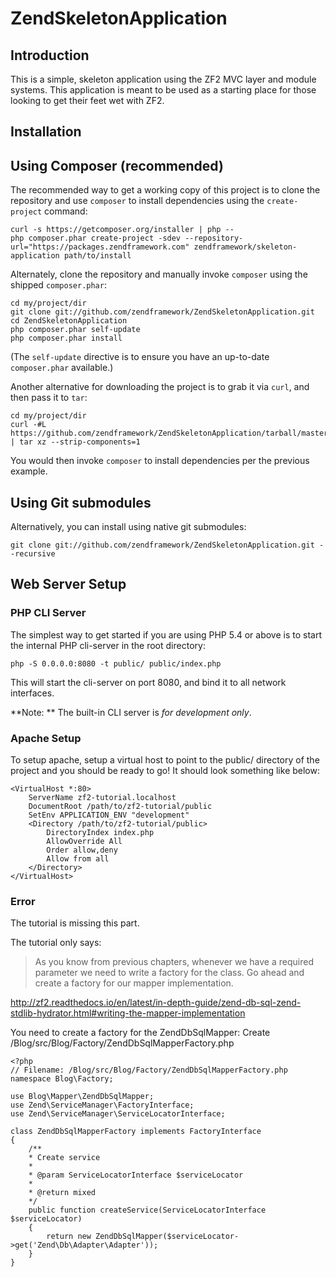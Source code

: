 ZendSkeletonApplication
=======================

Introduction
------------
This is a simple, skeleton application using the ZF2 MVC layer and module
systems. This application is meant to be used as a starting place for those
looking to get their feet wet with ZF2.

Installation
------------

Using Composer (recommended)
----------------------------
The recommended way to get a working copy of this project is to clone the repository
and use `composer` to install dependencies using the `create-project` command:

    curl -s https://getcomposer.org/installer | php --
    php composer.phar create-project -sdev --repository-url="https://packages.zendframework.com" zendframework/skeleton-application path/to/install

Alternately, clone the repository and manually invoke `composer` using the shipped
`composer.phar`:

    cd my/project/dir
    git clone git://github.com/zendframework/ZendSkeletonApplication.git
    cd ZendSkeletonApplication
    php composer.phar self-update
    php composer.phar install

(The `self-update` directive is to ensure you have an up-to-date `composer.phar`
available.)

Another alternative for downloading the project is to grab it via `curl`, and
then pass it to `tar`:

    cd my/project/dir
    curl -#L https://github.com/zendframework/ZendSkeletonApplication/tarball/master | tar xz --strip-components=1

You would then invoke `composer` to install dependencies per the previous
example.

Using Git submodules
--------------------
Alternatively, you can install using native git submodules:

    git clone git://github.com/zendframework/ZendSkeletonApplication.git --recursive

Web Server Setup
----------------

### PHP CLI Server

The simplest way to get started if you are using PHP 5.4 or above is to start the internal PHP cli-server in the root directory:

    php -S 0.0.0.0:8080 -t public/ public/index.php

This will start the cli-server on port 8080, and bind it to all network
interfaces.

**Note: ** The built-in CLI server is *for development only*.

### Apache Setup

To setup apache, setup a virtual host to point to the public/ directory of the
project and you should be ready to go! It should look something like below:

    <VirtualHost *:80>
        ServerName zf2-tutorial.localhost
        DocumentRoot /path/to/zf2-tutorial/public
        SetEnv APPLICATION_ENV "development"
        <Directory /path/to/zf2-tutorial/public>
            DirectoryIndex index.php
            AllowOverride All
            Order allow,deny
            Allow from all
        </Directory>
    </VirtualHost>

### Error

The tutorial is missing this part.

The tutorial only says:

> As you know from previous chapters, whenever we have a required parameter we need to write a factory for the class. Go ahead and create a factory for our mapper implementation.

<http://zf2.readthedocs.io/en/latest/in-depth-guide/zend-db-sql-zend-stdlib-hydrator.html#writing-the-mapper-implementation>

You need to create a factory for the ZendDbSqlMapper: Create /Blog/src/Blog/Factory/ZendDbSqlMapperFactory.php


    <?php
    // Filename: /Blog/src/Blog/Factory/ZendDbSqlMapperFactory.php
    namespace Blog\Factory;
    
    use Blog\Mapper\ZendDbSqlMapper;
    use Zend\ServiceManager\FactoryInterface;
    use Zend\ServiceManager\ServiceLocatorInterface;
    
    class ZendDbSqlMapperFactory implements FactoryInterface
    {
        /**
        * Create service
        *
        * @param ServiceLocatorInterface $serviceLocator
        *
        * @return mixed
        */
        public function createService(ServiceLocatorInterface $serviceLocator)
        {
            return new ZendDbSqlMapper($serviceLocator->get('Zend\Db\Adapter\Adapter'));
        }
    }
